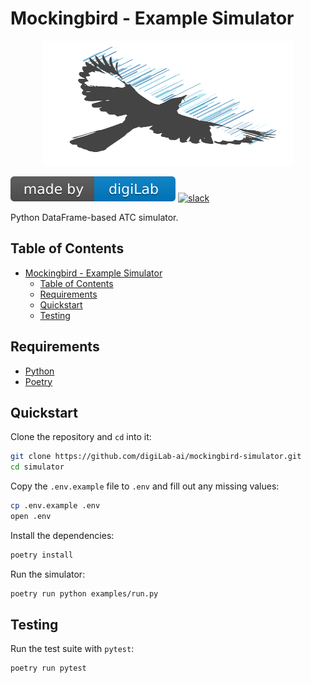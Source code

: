 # Mockingbird - Example Simulator

<p align="center">
    <img src="resources/icons/mockingbird.svg" width="400" height="200" />
</p>

![digiLab](resources/badges/digilab.svg)
[![slack](https://img.shields.io/badge/slack-@digilabglobal-purple.svg?logo=slack)](https://digilabglobal.slack.com)

Python DataFrame-based ATC simulator.

## Table of Contents

- [Mockingbird - Example Simulator](#mockingbird---example-simulator)
  - [Table of Contents](#table-of-contents)
  - [Requirements](#requirements)
  - [Quickstart](#quickstart)
  - [Testing](#testing)

## Requirements

-   [Python](https://www.python.org/)
-   [Poetry](https://python-poetry.org/docs/#installation)

## Quickstart

Clone the repository and `cd` into it:

```bash
git clone https://github.com/digiLab-ai/mockingbird-simulator.git
cd simulator
```

Copy the `.env.example` file to `.env` and fill out any missing values:

```bash
cp .env.example .env
open .env
```

Install the dependencies:

```bash
poetry install
```

Run the simulator:

```bash
poetry run python examples/run.py
```

## Testing

Run the test suite with `pytest`:

```bash
poetry run pytest
```
